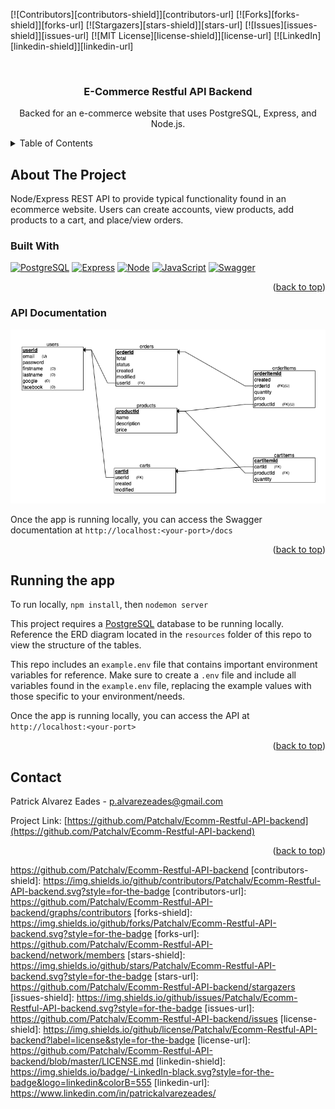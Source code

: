 <a name="readme-top"></a>
<!-- PROJECT SHIELDS -->
[![Contributors][contributors-shield]][contributors-url]
[![Forks][forks-shield]][forks-url]
[![Stargazers][stars-shield]][stars-url]
[![Issues][issues-shield]][issues-url]
[![MIT License][license-shield]][license-url]
[![LinkedIn][linkedin-shield]][linkedin-url]


<!-- PROJECT LOGO -->
<br />
<div align="center">

  <h3 align="center">E-Commerce Restful API Backend</h3>

  <p align="center">
    Backed for an e-commerce website that uses PostgreSQL, Express, and Node.js.
    <br />
    <!-- <a href="#">View Live</a>  -->
  </p>
</div>



<!-- TABLE OF CONTENTS -->
<details>
  <summary>Table of Contents</summary>
  <ol>
    <li>
      <a href="#about-the-project">About The Project</a>
      <ul>
        <li><a href="#built-with">Built With</a></li>
        <li><a href="#app-layout">App Layout</a></li>
        <li><a href="#screenshots">Screenshots</a></li>
      </ul>
    </li>
    <li><a href="#contact">Contact</a></li>
  </ol>
</details>



<!-- ABOUT THE PROJECT -->
## About The Project
Node/Express REST API to provide typical functionality found in an ecommerce website. Users can create accounts, view products, add products to a cart, and place/view orders.

### Built With
[![PostgreSQL][postgresql]][postgresql-url]
[![Express][Express.js]][Express-url]
[![Node][Node.js]][Node-url]
[![JavaScript][JavaScript]][JavaScript-url]
[![Swagger][swagger]][swagger-url]


<p align="right">(<a href="#readme-top">back to top</a>)</p>

### API Documentation

[![Entity Relational Diagram][ERD]]()

Once the app is running locally, you can access the Swagger documentation at `http://localhost:<your-port>/docs`

<p align="right">(<a href="#readme-top">back to top</a>)</p>



<!-- RUNNING THE PROJECT -->
## Running the app
To run locally, `npm install`, then `nodemon server`

This project requires a [PostgreSQL](https://www.postgresql.org/) database to be running locally.  Reference the ERD diagram located in the `resources` folder of this repo to view the structure of the tables. 

This repo includes an `example.env` file that contains important environment variables for reference.  Make sure to create a `.env` file and include all variables found in the `example.env` file, replacing the example values with those specific to your environment/needs.

Once the app is running locally, you can access the API at `http://localhost:<your-port>`


<p align="right">(<a href="#readme-top">back to top</a>)</p>

<!-- CONTACT -->
## Contact

Patrick Alvarez Eades - p.alvarezeades@gmail.com

Project Link: [https://github.com/Patchalv/Ecomm-Restful-API-backend](https://github.com/Patchalv/Ecomm-Restful-API-backend)

<p align="right">(<a href="#readme-top">back to top</a>)</p>

<!-- MARKDOWN LINKS & IMAGES -->
<!-- https://www.markdownguide.org/basic-syntax/#reference-style-links -->

https://github.com/Patchalv/Ecomm-Restful-API-backend
[contributors-shield]: https://img.shields.io/github/contributors/Patchalv/Ecomm-Restful-API-backend.svg?style=for-the-badge
[contributors-url]: https://github.com/Patchalv/Ecomm-Restful-API-backend/graphs/contributors
[forks-shield]: https://img.shields.io/github/forks/Patchalv/Ecomm-Restful-API-backend.svg?style=for-the-badge
[forks-url]: https://github.com/Patchalv/Ecomm-Restful-API-backend/network/members
[stars-shield]: https://img.shields.io/github/stars/Patchalv/Ecomm-Restful-API-backend.svg?style=for-the-badge
[stars-url]: https://github.com/Patchalv/Ecomm-Restful-API-backend/stargazers
[issues-shield]: https://img.shields.io/github/issues/Patchalv/Ecomm-Restful-API-backend.svg?style=for-the-badge
[issues-url]: https://github.com/Patchalv/Ecomm-Restful-API-backend/issues
[license-shield]: https://img.shields.io/github/license/Patchalv/Ecomm-Restful-API-backend?label=license&style=for-the-badge
[license-url]: https://github.com/Patchalv/Ecomm-Restful-API-backend/blob/master/LICENSE.md
[linkedin-shield]: https://img.shields.io/badge/-LinkedIn-black.svg?style=for-the-badge&logo=linkedin&colorB=555
[linkedin-url]: https://www.linkedin.com/in/patrickalvarezeades/

[ERD]: ./server/resources/ERD.png

[swagger]: https://img.shields.io/badge/-Swagger-%23Clojure?style=for-the-badge&logo=swagger&logoColor=white
[swagger-url]: https://swagger.io/
[postgresql]: https://img.shields.io/badge/postgresql-4169e1?style=for-the-badge&logo=nextdotjs&logoColor=white
[postgresql-url]: https://www.postgresql.org/
[Next.js]: https://img.shields.io/badge/next.js-000000?style=for-the-badge&logo=nextdotjs&logoColor=white
[Next-url]: https://nextjs.org/
[React.js]: https://img.shields.io/badge/React-20232A?style=for-the-badge&logo=react&logoColor=61DAFB
[React-url]: https://reactjs.org/
[Redux.js]: https://img.shields.io/badge/Redux-593D88?style=for-the-badge&logo=redux&logoColor=white
[Redux-url]: https://redux.js.org/
[Bootstrap.com]: https://img.shields.io/badge/Bootstrap-563D7C?style=for-the-badge&logo=bootstrap&logoColor=white
[Bootstrap-url]: https://react-bootstrap.netlify.app/
[Express.js]: https://img.shields.io/badge/Express.js-404D59?style=for-the-badge
[Express-url]: https://expressjs.com/
[Node.js]: https://img.shields.io/badge/Node.js-43853D?style=for-the-badge&logo=node.js&logoColor=white
[Node-url]: https://nodejs.org/
[HTML]: https://img.shields.io/badge/HTML5-E34F26?style=for-the-badge&logo=html5&logoColor=white
[HTML-url]: #
[CSS]: https://img.shields.io/badge/CSS3-1572B6?style=for-the-badge&logo=css3&logoColor=white
[CSS-url]: #
[JavaScript]: https://img.shields.io/badge/JavaScript-323330?style=for-the-badge&logo=javascript&logoColor=F7DF1E
[JavaScript-url]: #
